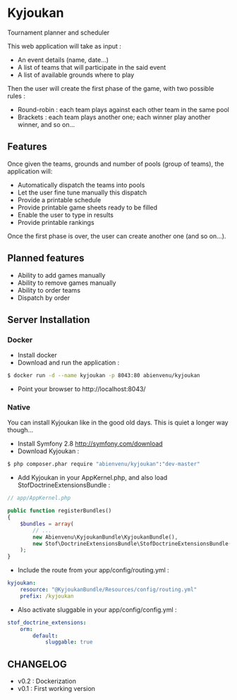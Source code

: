 Kyjoukan
========

Tournament planner and scheduler

This web application will take as input :
- An event details (name, date...)
- A list of teams that will participate in the said event
- A list of available grounds where to play

Then the user will create the first phase of the game, with two possible rules :
- Round-robin : each team plays against each other team in the same pool
- Brackets : each team plays another one; each winner play another winner, and so on...

Features
--------

Once given the teams, grounds and number of pools (group of teams), the application will:
- Automatically dispatch the teams into pools
- Let the user fine tune manually this dispatch
- Provide a printable schedule
- Provide printable game sheets ready to be filled
- Enable the user to type in results
- Provide printable rankings

Once the first phase is over, the user can create another one (and so on...).

Planned features
----------------
- Ability to add games manually
- Ability to remove games manually
- Ability to order teams
- Dispatch by order

Server Installation
-------------------

### Docker

* Install docker
* Download and run the application :
```bash
$ docker run -d --name kyjoukan -p 8043:80 abienvenu/kyjoukan
```
* Point your browser to http://localhost:8043/

### Native

You can install Kyjoukan like in the good old days. This is quiet a longer way though...

* Install Symfony 2.8 http://symfony.com/download
* Download Kyjoukan :
```bash
$ php composer.phar require "abienvenu/kyjoukan":"dev-master"
```
* Add Kyjoukan in your AppKernel.php, and also load StofDoctrineExtensionsBundle :
```php
// app/AppKernel.php

public function registerBundles()
{
    $bundles = array(
        // ...
        new Abienvenu\KyjoukanBundle\KyjoukanBundle(),
        new Stof\DoctrineExtensionsBundle\StofDoctrineExtensionsBundle(),
    );
}
```
* Include the route from your app/config/routing.yml :
```YAML
kyjoukan:
    resource: "@KyjoukanBundle/Resources/config/routing.yml"
    prefix: /kyjoukan
```
* Also activate sluggable in your app/config/config.yml :
```YAML
stof_doctrine_extensions:
    orm:
        default:
            sluggable: true
```

CHANGELOG
---------
* v0.2 : Dockerization
* v0.1 : First working version
